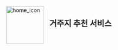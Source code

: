 <div style="display: flex; align= left; top=-50px;">
    <img src="https://github.com/user-attachments/assets/f521acdb-4507-4aee-8abd-ac88f80318bb" alt="home_icon" width="100" height="100" align='left'>
    <h2 >거주지 추천 서비스</h2>
</div>
